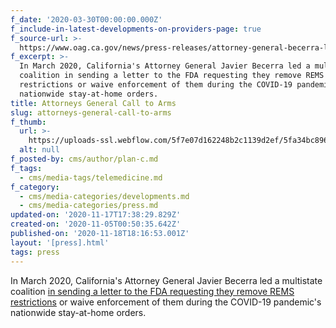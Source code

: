 ```yaml
---
f_date: '2020-03-30T00:00:00.000Z'
f_include-in-latest-developments-on-providers-page: true
f_source-url: >-
  https://www.oag.ca.gov/news/press-releases/attorney-general-becerra-leads-coalition-21-attorneys-general-asking-fda
f_excerpt: >-
  In March 2020, California's Attorney General Javier Becerra led a multistate
  coalition in sending a letter to the FDA requesting they remove REMS
  restrictions or waive enforcement of them during the COVID-19 pandemic's
  nationwide stay-at-home orders. 
title: Attorneys General Call to Arms
slug: attorneys-general-call-to-arms
f_thumb:
  url: >-
    https://uploads-ssl.webflow.com/5f7e07d162248b2c1139d2ef/5fa34bc89625fb37f45e69c8_image%2024.jpg
  alt: null
f_posted-by: cms/author/plan-c.md
f_tags:
  - cms/media-tags/telemedicine.md
f_category:
  - cms/media-categories/developments.md
  - cms/media-categories/press.md
updated-on: '2020-11-17T17:38:29.829Z'
created-on: '2020-11-05T00:50:35.642Z'
published-on: '2020-11-18T18:16:53.001Z'
layout: '[press].html'
tags: press
---
```


In March 2020, California's Attorney General Javier Becerra led a multistate coalition [in sending a letter to the FDA requesting they remove REMS restrictions](https://www.oag.ca.gov/news/press-releases/attorney-general-becerra-leads-coalition-21-attorneys-general-asking-fda) or waive enforcement of them during the COVID-19 pandemic's nationwide stay-at-home orders.
